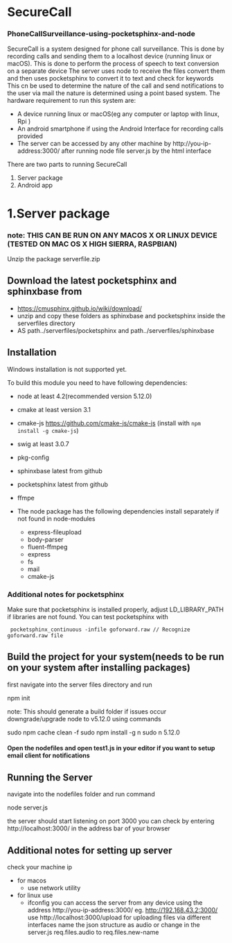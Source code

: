 # SecureCall
### PhoneCallSurveillance-using-pocketsphinx-and-node

SecureCall is a system designed for phone call surveillance. This is done by recording calls and sending them to a localhost device (running linux or macOS). This is done to perform the process of speech to text conversion on a separate device
The server uses node to receive the files convert them and then uses pocketsphinx to convert it to text and check for keywords
This cn be used to determine the nature of the call and send notifications to the user via mail
the nature is determined using a point based system.
The hardware requirement to run this system are:

* A device running linux or macOS(eg any computer or laptop with linux, Rpi )
* An android smartphone if using the Android Interface for recording calls provided
* The server can be accessed by any other machine by http://you-ip-address:3000/ after running node file server.js by the html interface

There are two parts to running SecureCall 
1. Server package
2. Android app

# 1.Server package

### note: THIS CAN BE RUN ON ANY MACOS X OR LINUX DEVICE (TESTED ON MAC OS X HIGH SIERRA, RASPBIAN)

Unzip the package serverfile.zip

## Download the latest pocketsphinx and sphinxbase from
  
  * https://cmusphinx.github.io/wiki/download/
  * unzip and copy these folders as sphinxbase and pocketsphinx inside the serverfiles directory
  * AS path../serverfiles/pocketsphinx and path../serverfiles/sphinxbase

## Installation

Windows installation is not supported yet.

To build this module you need to have following dependencies:
  
  * node at least 4.2(recommended version 5.12.0)
  * cmake at least version 3.1
  * cmake-js https://github.com/cmake-js/cmake-js (install with `npm install -g cmake-js`)
  * swig at least 3.0.7
  * pkg-config
  * sphinxbase latest from github
  * pocketsphinx latest from github
  * ffmpe
  
  * The node package has the following dependencies install separately if not found in node-modules
    * express-fileupload
    * body-parser
    * fluent-ffmpeg
    * express
    * fs
    * mail
    * cmake-js


### Additional notes for pocketsphinx


Make sure that pocketsphinx is installed properly, adjust LD_LIBRARY_PATH if libraries are not found. You can test pocketsphinx with

     pocketsphinx_continuous -infile goforward.raw // Recognize goforward.raw file



## Build the project for your system(needs to be run on your system after installing packages)

first navigate into the server files directory and run

  npm init

note: This should generate a build folder if issues occur downgrade/upgrade node to v5.12.0
using commands

  sudo npm cache clean -f
  sudo npm install -g n
  sudo n 5.12.0

#### Open the nodefiles and open test1.js in your editor if you want to setup email client for notifications

## Running the Server
navigate into the nodefiles folder and run command

  node server.js

the server should start listening on port 3000
you can check by entering http://localhost:3000/ in the address bar of your browser

## Additional notes for setting up server
check your machine ip
* for macos
  * use network utility
* for linux use
  * ifconfig
you can access the server from any device using the address
http://you-ip-address:3000/
eg. http://192.168.43.2:3000/
use http://localhost:3000/upload for uploading files via different interfaces
name the json structure as audio or change in the server.js
req.files.audio to req.files.new-name
